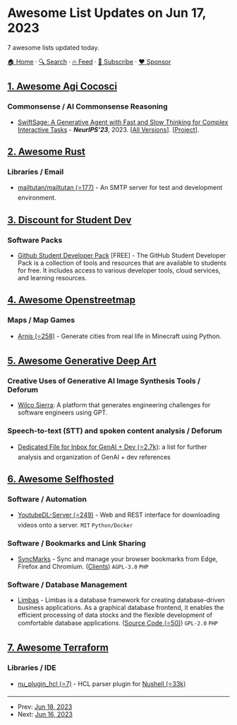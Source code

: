 # Awesome List Updates on Jun 17, 2023

7 awesome lists updated today.

[🏠 Home](/README.md) · [🔍 Search](https://www.trackawesomelist.com/search/) · [🔥 Feed](https://www.trackawesomelist.com/rss.xml) · [📮 Subscribe](https://trackawesomelist.us17.list-manage.com/subscribe?u=d2f0117aa829c83a63ec63c2f&id=36a103854c) · [❤️  Sponsor](https://github.com/sponsors/theowenyoung)



## [1. Awesome Agi Cocosci](/content/YuzheSHI/awesome-agi-cocosci/README.md)

### Commonsense / AI Commonsense Reasoning

*   [SwiftSage: A Generative Agent with Fast and Slow Thinking for Complex Interactive Tasks](https://arxiv.org/abs/2305.17390) - ***NeurIPS'23***, 2023. \[[All Versions](https://scholar.google.com/scholar?cluster=3844178012869500706\&hl=en\&as_sdt=0,5)]. \[[Project](https://swiftsage.github.io/)].

## [2. Awesome Rust](/content/rust-unofficial/awesome-rust/README.md)

### Libraries / Email

*   [mailtutan/mailtutan (⭐177)](https://github.com/mailtutan/mailtutan) - An SMTP server for test and development environment.

## [3. Discount for Student Dev](/content/AchoArnold/discount-for-student-dev/README.md)

### Software Packs

*   [Github Student Developer Pack](https://education.github.com/pack/) \[FREE] - The GitHub Student Developer Pack is a collection of tools and resources that are available to students for free. It includes access to various developer tools, cloud services, and learning resources.

## [4. Awesome Openstreetmap](/content/osmlab/awesome-openstreetmap/README.md)

### Maps / Map Games

*   [Arnis (⭐258)](https://github.com/louis-e/arnis) - Generate cities from real life in Minecraft using Python.

## [5. Awesome Generative Deep Art](/content/filipecalegario/awesome-generative-deep-art/README.md)

### Creative Uses of Generative AI Image Synthesis Tools / Deforum

*   [Wilco Sierra](https://trywilco.com/sierra): A platform that generates engineering challenges for software engineers using GPT.

### Speech-to-text (STT) and spoken content analysis / Deforum

*   [Dedicated File for Inbox for GenAI + Dev (⭐2.7k)](https://github.com/filipecalegario/awesome-generative-ai/blob/main/inbox-gen-ai-dev.md): a list for further analysis and organization of GenAI + dev references

## [6. Awesome Selfhosted](/content/awesome-selfhosted/awesome-selfhosted/README.md)

### Software / Automation

*   [YoutubeDL-Server (⭐249)](https://github.com/nbr23/youtube-dl-server) - Web and REST interface for downloading videos onto a server. `MIT` `Python/Docker`

### Software / Bookmarks and Link Sharing

*   [SyncMarks](https://codeberg.org/Offerel/SyncMarks-Webapp) - Sync and manage your browser bookmarks from Edge, Firefox and Chromium. ([Clients](https://codeberg.org/Offerel/SyncMarks-Extension)) `AGPL-3.0` `PHP`

### Software / Database Management

*   [Limbas](https://www.limbas.com/en/) - Limbas is a database framework for creating database-driven business applications. As a graphical database frontend, it enables the efficient processing of data stocks and the flexible development of comfortable database applications. ([Source Code (⭐50)](https://github.com/limbas/limbas)) `GPL-2.0` `PHP`

## [7. Awesome Terraform](/content/shuaibiyy/awesome-terraform/README.md)

### Libraries / IDE

*   [nu\_plugin\_hcl (⭐7)](https://github.com/Yethal/nu_plugin_hcl) - HCL parser plugin for [Nushell (⭐33k)](https://github.com/nushell/nushell)

---

- Prev: [Jun 18, 2023](/content/2023/06/18/README.md)
- Next: [Jun 16, 2023](/content/2023/06/16/README.md)